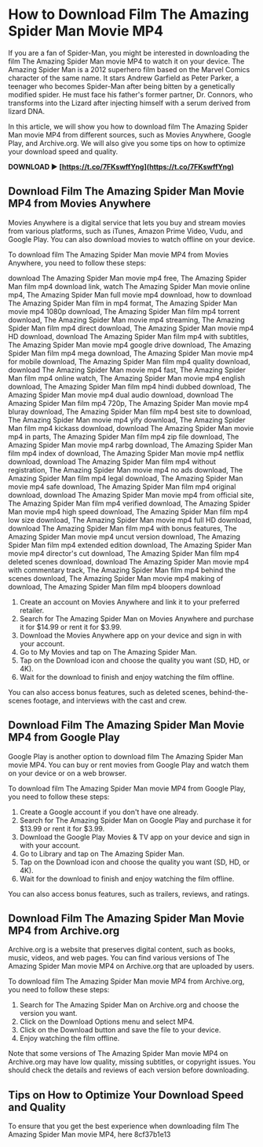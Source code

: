 # How to Download Film The Amazing Spider Man Movie MP4
 
If you are a fan of Spider-Man, you might be interested in downloading the film The Amazing Spider Man movie MP4 to watch it on your device. The Amazing Spider Man is a 2012 superhero film based on the Marvel Comics character of the same name. It stars Andrew Garfield as Peter Parker, a teenager who becomes Spider-Man after being bitten by a genetically modified spider. He must face his father's former partner, Dr. Connors, who transforms into the Lizard after injecting himself with a serum derived from lizard DNA.
 
In this article, we will show you how to download film The Amazing Spider Man movie MP4 from different sources, such as Movies Anywhere, Google Play, and Archive.org. We will also give you some tips on how to optimize your download speed and quality.
 
**DOWNLOAD ► [https://t.co/7FKswffYng](https://t.co/7FKswffYng)**


 
## Download Film The Amazing Spider Man Movie MP4 from Movies Anywhere
 
Movies Anywhere is a digital service that lets you buy and stream movies from various platforms, such as iTunes, Amazon Prime Video, Vudu, and Google Play. You can also download movies to watch offline on your device.
 
To download film The Amazing Spider Man movie MP4 from Movies Anywhere, you need to follow these steps:
 
download The Amazing Spider Man movie mp4 free,  The Amazing Spider Man film mp4 download link,  watch The Amazing Spider Man movie online mp4,  The Amazing Spider Man full movie mp4 download,  how to download The Amazing Spider Man film in mp4 format,  The Amazing Spider Man movie mp4 1080p download,  The Amazing Spider Man film mp4 torrent download,  The Amazing Spider Man movie mp4 streaming,  The Amazing Spider Man film mp4 direct download,  The Amazing Spider Man movie mp4 HD download,  download The Amazing Spider Man film mp4 with subtitles,  The Amazing Spider Man movie mp4 google drive download,  The Amazing Spider Man film mp4 mega download,  The Amazing Spider Man movie mp4 for mobile download,  The Amazing Spider Man film mp4 quality download,  download The Amazing Spider Man movie mp4 fast,  The Amazing Spider Man film mp4 online watch,  The Amazing Spider Man movie mp4 english download,  The Amazing Spider Man film mp4 hindi dubbed download,  The Amazing Spider Man movie mp4 dual audio download,  download The Amazing Spider Man film mp4 720p,  The Amazing Spider Man movie mp4 bluray download,  The Amazing Spider Man film mp4 best site to download,  The Amazing Spider Man movie mp4 yify download,  The Amazing Spider Man film mp4 kickass download,  download The Amazing Spider Man movie mp4 in parts,  The Amazing Spider Man film mp4 zip file download,  The Amazing Spider Man movie mp4 rarbg download,  The Amazing Spider Man film mp4 index of download,  The Amazing Spider Man movie mp4 netflix download,  download The Amazing Spider Man film mp4 without registration,  The Amazing Spider Man movie mp4 no ads download,  The Amazing Spider Man film mp4 legal download,  The Amazing Spider Man movie mp4 safe download,  The Amazing Spider Man film mp4 original download,  download The Amazing Spider Man movie mp4 from official site,  The Amazing Spider Man film mp4 verified download,  The Amazing Spider Man movie mp4 high speed download,  The Amazing Spider Man film mp4 low size download,  The Amazing Spider Man movie mp4 full HD download,  download The Amazing Spider Man film mp4 with bonus features,  The Amazing Spider Man movie mp4 uncut version download,  The Amazing Spider Man film mp4 extended edition download,  The Amazing Spider Man movie mp4 director's cut download,  The Amazing Spider Man film mp4 deleted scenes download,  download The Amazing Spider Man movie mp4 with commentary track,  The Amazing Spider Man film mp4 behind the scenes download,  The Amazing Spider Man movie mp4 making of download,  The Amazing Spider Man film mp4 bloopers download
 
1. Create an account on Movies Anywhere and link it to your preferred retailer.
2. Search for The Amazing Spider Man on Movies Anywhere and purchase it for $14.99 or rent it for $3.99.
3. Download the Movies Anywhere app on your device and sign in with your account.
4. Go to My Movies and tap on The Amazing Spider Man.
5. Tap on the Download icon and choose the quality you want (SD, HD, or 4K).
6. Wait for the download to finish and enjoy watching the film offline.

You can also access bonus features, such as deleted scenes, behind-the-scenes footage, and interviews with the cast and crew.
 
## Download Film The Amazing Spider Man Movie MP4 from Google Play
 
Google Play is another option to download film The Amazing Spider Man movie MP4. You can buy or rent movies from Google Play and watch them on your device or on a web browser.
 
To download film The Amazing Spider Man movie MP4 from Google Play, you need to follow these steps:

1. Create a Google account if you don't have one already.
2. Search for The Amazing Spider Man on Google Play and purchase it for $13.99 or rent it for $3.99.
3. Download the Google Play Movies & TV app on your device and sign in with your account.
4. Go to Library and tap on The Amazing Spider Man.
5. Tap on the Download icon and choose the quality you want (SD, HD, or 4K).
6. Wait for the download to finish and enjoy watching the film offline.

You can also access bonus features, such as trailers, reviews, and ratings.
 
## Download Film The Amazing Spider Man Movie MP4 from Archive.org
 
Archive.org is a website that preserves digital content, such as books, music, videos, and web pages. You can find various versions of The Amazing Spider Man movie MP4 on Archive.org that are uploaded by users.
 
To download film The Amazing Spider Man movie MP4 from Archive.org, you need to follow these steps:

1. Search for The Amazing Spider Man on Archive.org and choose the version you want.
2. Click on the Download Options menu and select MP4.
3. Click on the Download button and save the file to your device.
4. Enjoy watching the film offline.

Note that some versions of The Amazing Spider Man movie MP4 on Archive.org may have low quality, missing subtitles, or copyright issues. You should check the details and reviews of each version before downloading.
  
## Tips on How to Optimize Your Download Speed and Quality
 
To ensure that you get the best experience when downloading film The Amazing Spider Man movie MP4, here
 8cf37b1e13
 
